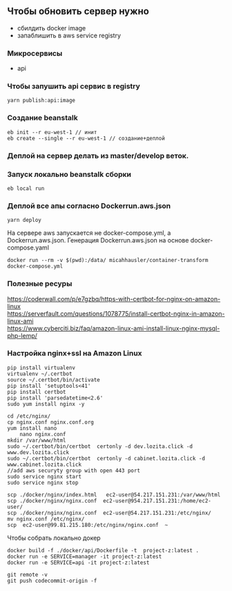 ## Чтобы обновить сервер нужно
- сбилдить docker image
- запаблишить в aws service registry

### Микросервисы
- api 

### Чтобы запушить api сервис в registry
```
yarn publish:api:image
```

### Создание beanstalk
```
eb init --r eu-west-1 // инит
eb create --single --r eu-west-1 // создание+деплой
```

### Деплой на сервер делать из master/develop веток.
### Запуск локально beanstalk сборки
```
eb local run
```

### Деплой все апы согласно Dockerrun.aws.json
```
yarn deploy
```

На сервере aws запускается не docker-compose.yml, а 
Dockerrun.aws.json. Генерация Dockerrun.aws.json на основе docker-compose.yaml
```
docker run --rm -v $(pwd):/data/ micahhausler/container-transform  docker-compose.yml
```

### Полезные ресуры 
https://coderwall.com/p/e7gzbq/https-with-certbot-for-nginx-on-amazon-linux  
https://serverfault.com/questions/1078775/install-certbot-nginx-in-amazon-linux-ami  
https://www.cyberciti.biz/faq/amazon-linux-ami-install-linux-nginx-mysql-php-lemp/  

### Настройка nginx+ssl на Amazon Linux
```
pip install virtualenv
virtualenv ~/.certbot
source ~/.certbot/bin/activate
pip install 'setuptools<41'
pip install certbot
pip install 'parsedatetime<2.6'
sudo yum install nginx -y

cd /etc/nginx/
cp nginx.conf nginx.conf.org
yum install nano
    nano nginx.conf
mkdir /var/www/html
sudo ~/.certbot/bin/certbot  certonly -d dev.lozita.click -d www.dev.lozita.click
sudo ~/.certbot/bin/certbot  certonly -d cabinet.lozita.click -d www.cabinet.lozita.click
//add aws securyty group with open 443 port
sudo service nginx start
sudo service nginx stop

scp ./docker/nginx/index.html   ec2-user@54.217.151.231:/var/www/html
scp ./docker/nginx/nginx.conf  ec2-user@954.217.151.231:/home/ec2-user/
scp ./docker/nginx/nginx.conf  ec2-user@54.217.151.231:/etc/nginx/
mv nginx.conf /etc/nginx/
scp  ec2-user@99.81.215.180:/etc/nginx/nginx.conf  ~
```

Чтобы собрать локально докер
```
docker build -f ./docker/api/Dockerfile -t  project-z:latest .
docker run -e SERVICE=manager -it project-z:latest 
docker run -e SERVICE=api -it project-z:latest 
```

```
git remote -v
git push codecommit-origin -f
 ```
